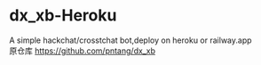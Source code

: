 # dx_xb-Heroku
A simple hackchat/crosstchat bot,deploy on heroku or railway.app<br>
原仓库 https://github.com/pntang/dx_xb
